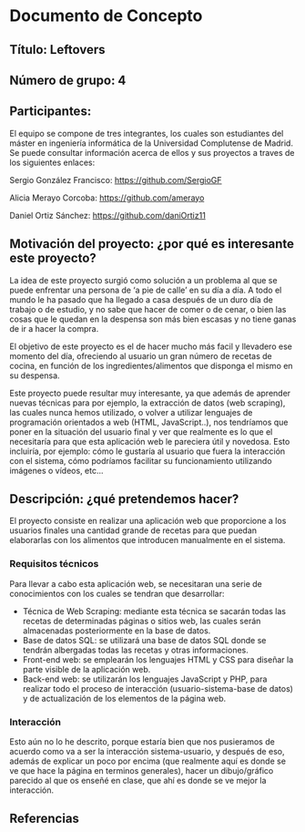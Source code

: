 
# Documento de Concepto

## Título: Leftovers

## Número de grupo: 4

## Participantes:

El equipo se compone de tres integrantes, los cuales son estudiantes del máster en ingeniería informática de la Universidad Complutense de Madrid. Se puede consultar información acerca de ellos y sus proyectos a traves de los siguientes enlaces:

Sergio González Francisco: https://github.com/SergioGF

Alicia Merayo Corcoba: https://github.com/amerayo

Daniel Ortiz Sánchez: https://github.com/daniOrtiz11

## Motivación del proyecto: ¿por qué es interesante este proyecto?

La idea de este proyecto surgió como solución a un problema al que se puede enfrentar una persona de ‘a pie de calle’ en su día a día. A todo el mundo le ha pasado que ha llegado a casa después de un duro día de trabajo o de estudio, y no sabe que hacer de comer o de cenar, o bien las cosas que le quedan en la despensa son más bien escasas y no tiene ganas de ir a hacer la compra.

El objetivo de este proyecto es el de hacer mucho más facil y llevadero ese momento del día, ofreciendo al usuario un gran número de recetas de cocina, en función de los ingredientes/alimentos que disponga el mismo en su despensa.

Este proyecto puede resultar muy interesante, ya que además de aprender nuevas técnicas para por ejemplo, la extracción de datos (web scraping), las cuales nunca hemos utilizado, o volver a utilizar lenguajes de programación orientados a web (HTML, JavaScript..), nos tendríamos que poner en la situación del usuario final y ver que realmente es lo que el necesitaría para que esta aplicación web le pareciera útil y novedosa. Esto incluiría, por ejemplo: cómo le gustaría al usuario que fuera la interacción con el sistema, cómo podríamos facilitar su funcionamiento utilizando imágenes o vídeos, etc...

## Descripción: ¿qué pretendemos hacer?

El proyecto consiste en realizar una aplicación web que proporcione a los usuarios finales una cantidad grande de recetas para que puedan elaborarlas con los alimentos que introducen manualmente en el sistema.

### Requisitos técnicos

Para llevar a cabo esta aplicación web, se necesitaran una serie de conocimientos con los cuales se tendran que desarrollar:
* Técnica de Web Scraping: mediante esta técnica se sacarán todas las recetas de determinadas páginas o sitios web, las cuales serán almacenadas posteriormente en la base de datos.
* Base de datos SQL: se utilizará una base de datos SQL donde se tendrán albergadas todas las recetas y otras informaciones.
* Front-end web: se emplearán los lenguajes HTML y CSS para diseñar la parte visible de la aplicación web.
* Back-end web:  se utilizarán los lenguajes JavaScript y PHP, para realizar todo el proceso de interacción (usuario-sistema-base de datos) y de actualización de los elementos de la página web.

### Interacción

Esto aún no lo he descrito, porque estaría bien que nos pusieramos de acuerdo como va a ser la interacción sistema-usuario, y después de eso, además de explicar un poco por encima (que realmente aquí es donde se ve que hace la página en terminos generales), hacer un dibujo/gráfico parecido al que os enseñé en clase, que ahí es donde se ve mejor la interacción.

## Referencias
